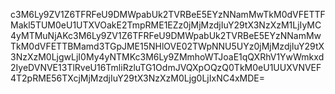 c3M6Ly9ZV1Z6TFRFeU9DMWpabUk2TVRBeE5EYzNNamMwTkM0dVFETTFMakl5TUM0eU1UTXVOakE2TmpRME1EZz0jMjMzdjIuY29tX3NzXzM1LjIyMC4yMTMuNjAKc3M6Ly9ZV1Z6TFRFeU9DMWpabUk2TVRBeE5EYzNNamMwTkM0dVFETTBMamd3TGpJME15NHlOVE02TWpNNU5UYz0jMjMzdjIuY29tX3NzXzM0LjgwLjI0My4yNTMKc3M6Ly9ZMmhoWTJoaE1qQXRhV1YwWmkxd2IyeDVNVE13TlRveU16TmliRzluTG1OdmJVQXpOQzQ0TkM0eU1UUXVNVEF4T2pRME56TXcjMjMzdjIuY29tX3NzXzM0Ljg0LjIxNC4xMDE=
